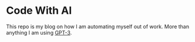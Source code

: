# Code With AI

This repo is my blog on how I am automating myself out of work.
More than anything I am using [GPT-3](https://beta.openai.com/).
